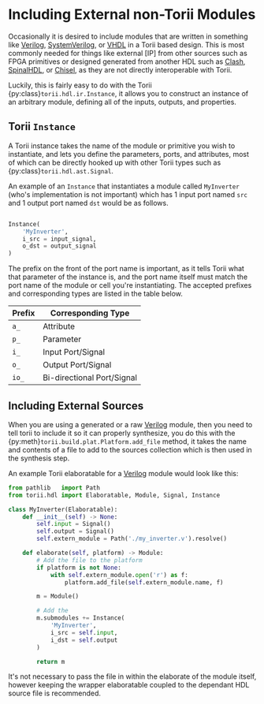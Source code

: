 # Including External non-Torii Modules

Occasionally it is desired to include modules that are written in something like [Verilog], [SystemVerilog], or [VHDL] in a Torii based design. This is most commonly needed for things like external [IP] from other sources such as FPGA primitives or designed generated from another HDL such as [Clash], [SpinalHDL], or [Chisel], as they are not directly interoperable with Torii.

Luckily, this is fairly easy to do with the Torii {py:class}`torii.hdl.ir.Instance`, it allows you to construct an instance of an arbitrary module, defining all of the inputs, outputs, and properties.

## Torii `Instance`

A Torii instance takes the name of the module or primitive you wish to instantiate, and lets you define the parameters, ports, and attributes, most of which can be directly hooked up with other Torii types such as {py:class}`torii.hdl.ast.Signal`.

An example of an `Instance` that instantiates a module called `MyInverter` (who's implementation is not important) which has 1 input port named `src` and 1 output port named `dst` would be as follows.

```{autolink-preface} from torii.hdl import *
```

```py
Instance(
    'MyInverter',
    i_src = input_signal,
    o_dst = output_signal
)
```

The prefix on the front of the port name is important, as it tells Torii what that parameter of the instance is, and the port name itself must match the port name of the module or cell you're instantiating. The accepted prefixes and corresponding types are listed in the table below.

| Prefix | Corresponding Type         |
|--------|----------------------------|
| `a_`   | Attribute                  |
| `p_`   | Parameter                  |
| `i_`   | Input Port/Signal          |
| `o_`   | Output Port/Signal         |
| `io_`  | Bi-directional Port/Signal |

## Including External Sources

When you are using a generated or a raw [Verilog] module, then you need to tell torii to include it so it can properly synthesize, you do this with the {py:meth}`torii.build.plat.Platform.add_file` method, it takes the name and contents of a file to add to the sources collection which is then used in the synthesis step.

An example Torii elaboratable for a [Verilog]  module would look like this:

```py
from pathlib   import Path
from torii.hdl import Elaboratable, Module, Signal, Instance

class MyInverter(Elaboratable):
    def __init__(self) -> None:
        self.input = Signal()
        self.output = Signal()
        self.extern_module = Path('./my_inverter.v').resolve()

    def elaborate(self, platform) -> Module:
        # Add the file to the platform
        if platform is not None:
            with self.extern_module.open('r') as f:
                platform.add_file(self.extern_module.name, f)

        m = Module()

        # Add the
        m.submodules += Instance(
            'MyInverter',
            i_src = self.input,
            i_dst = self.output
        )

        return m
```

It's not necessary to pass the file in within the elaborate of the module itself, however keeping the wrapper elaboratable coupled to the dependant HDL source file is recommended.

[Verilog]: https://ieeexplore.ieee.org/document/1620780
[SystemVerilog]: https://ieeexplore.ieee.org/document/8299595
[VHDL]: https://ieeexplore.ieee.org/document/8938196
[Clash]: https://clash-lang.org/
[Chisel]: https://www.chisel-lang.org/
[SpinalHDL]: https://github.com/SpinalHDL/SpinalHDL
[Torii-Boards]: https://github.com/shrine-maiden-heavy-industries/torii-boards
